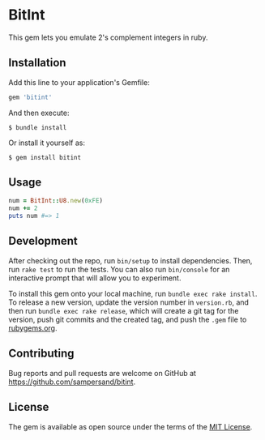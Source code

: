 # BitInt

This gem lets you emulate 2's complement integers in ruby.

## Installation

Add this line to your application's Gemfile:

```ruby
gem 'bitint'
```

And then execute:

    $ bundle install

Or install it yourself as:

    $ gem install bitint

## Usage

```ruby
num = BitInt::U8.new(0xFE)
num += 2
puts num #=> 1
```

## Development

After checking out the repo, run `bin/setup` to install dependencies. Then, run `rake test` to run the tests. You can also run `bin/console` for an interactive prompt that will allow you to experiment.

To install this gem onto your local machine, run `bundle exec rake install`. To release a new version, update the version number in `version.rb`, and then run `bundle exec rake release`, which will create a git tag for the version, push git commits and the created tag, and push the `.gem` file to [rubygems.org](https://rubygems.org).

## Contributing

Bug reports and pull requests are welcome on GitHub at https://github.com/sampersand/bitint.

## License

The gem is available as open source under the terms of the [MIT License](https://opensource.org/licenses/MIT).

